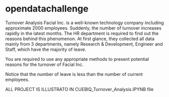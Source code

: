 # opendatachallenge
Turnover Analysis
Facial Inc. is a well-known technology company including approximate 2000 employees. Suddenly, the number of turnover increases rapidly in the latest months. The HR department is required to find out the reasons behind this phenomenon. At first glance, they collected all data mainly from 3 departments, namely Research & Development, Engineer and Staff, which have the majority of leave. 

You are required to use any appropriate methods to present potential reasons for the turnover of Facial Inc. 

Notice that the number of leave is less than the number of current employees.


ALL PROJECT IS ILLUSTRATO IN CUEBIQ_Turnover_Analysis.IPYNB file
